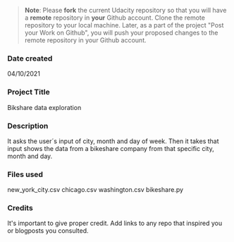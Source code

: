 >**Note**: Please **fork** the current Udacity repository so that you will have a **remote** repository in **your** Github account. Clone the remote repository to your local machine. Later, as a part of the project "Post your Work on Github", you will push your proposed changes to the remote repository in your Github account.

### Date created
04/10/2021

### Project Title
Bikshare data exploration

### Description
It asks the user´s input of city, month and day of week. Then it takes that input shows the data from a bikeshare company from that specific city, month and day.

### Files used
new_york_city.csv
chicago.csv
washington.csv
bikeshare.py

### Credits
It's important to give proper credit. Add links to any repo that inspired you or blogposts you consulted.
